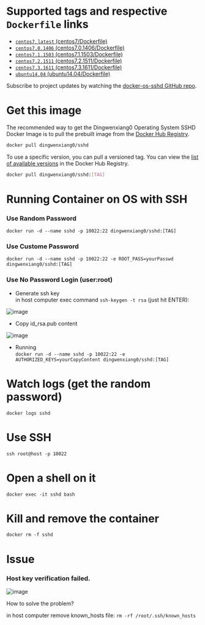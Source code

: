 # Supported tags and respective `Dockerfile` links
 
 - [`centos7`, `latest` (centos7/Dockerfile)](https://github.com/docker-zone/docker-os-sshd/blob/centos7/centos/7/Dockerfile)
 - [`centos7.0.1406` (centos7.0.1406/Dockerfile)](https://github.com/docker-zone/docker-os-sshd/blob/centos7.0.1406/centos/7.0.1406/Dockerfile)
 - [`centos7.1.1503` (centos7.1.1503/Dockerfile)](https://github.com/docker-zone/docker-os-sshd/blob/centos7.1.1503/centos/7.1.1503/Dockerfile)
 - [`centos7.2.1511` (centos7.2.1511/Dockerfile)](https://github.com/docker-zone/docker-os-sshd/blob/centos7.2.1511/centos/7.2.1511/Dockerfile)
 - [`centos7.3.1611` (centos7.3.1611/Dockerfile)](https://github.com/docker-zone/docker-os-sshd/blob/centos7.3.1611/centos/7.3.1611/Dockerfile)
 - [`ubuntu14.04` (ubuntu14.04/Dockerfile)](https://github.com/docker-zone/docker-os-sshd/blob/ubuntu14.04/ubuntu/14.04/Dockerfile)
 
Subscribe to project updates by watching the [docker-os-sshd GitHub repo](https://github.com/docker-zone/docker-os-sshd).
 
# Get this image

The recommended way to get the Dingwenxiang0 Operating System SSHD Docker Image is to pull the prebuilt image from the [Docker Hub Registry](https://hub.docker.com/r/dingwenxiang0/sshd/).

```bash
docker pull dingwenxiang0/sshd
```

To use a specific version, you can pull a versioned tag. You can view the [list of available versions](https://hub.docker.com/r/dingwenxiang0/sshd/tags/) in the Docker Hub Registry.

```bash
docker pull dingwenxiang0/sshd:[TAG]
```

# Running Container on OS with SSH

### Use Random Password
`docker run -d --name sshd -p 10022:22 dingwenxiang0/sshd:[TAG]`

### Use Custome Password 
`docker run -d --name sshd -p 10022:22 -e ROOT_PASS=yourPasswd dingwenxiang0/sshd:[TAG]`

### Use No Password Login (user:root)
* Generate ssh key <br/>
in host computer exec command `ssh-keygen -t rsa` (just hit ENTER):

![image](https://raw.githubusercontent.com/docker-zone/docker-os-sshd/master/sshkeygenexec.png)

* Copy id_rsa.pub content

![image](https://raw.githubusercontent.com/docker-zone/docker-os-sshd/master/copyidrsapub.png)

* Running <br/>
`docker run -d --name sshd -p 10022:22 -e AUTHORIZED_KEYS=yourCopyContent dingwenxiang0/sshd:[TAG]`

# Watch logs (get the random password)

`docker logs sshd`

# Use SSH

`ssh root@host -p 10022`

# Open a shell on it

`docker exec -it sshd bash`

# Kill and remove the container

`docker rm -f sshd`

# Issue

### Host key verification failed.

![image](https://raw.githubusercontent.com/docker-zone/docker-os-sshd/master/hostfailed.png)

How to solve the problem? <br/>

in host computer remove known_hosts file: `rm -rf /root/.ssh/known_hosts`


